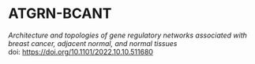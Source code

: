 # ATGRN-BCANT
<i>Architecture and topologies of gene regulatory networks associated with breast cancer, adjacent normal, and normal tissues</i>
<br>doi: https://doi.org/10.1101/2022.10.10.511680</br>
